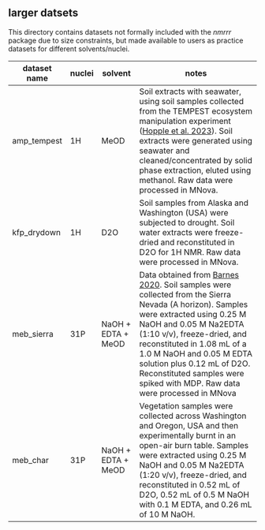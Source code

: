 ## larger datsets

This directory contains datasets not formally included with the *nmrrr* package due to size constraints, 
but made available to users as practice datasets for different solvents/nuclei.



| dataset name     | nuclei           | solvent            | notes            |
|------------------|------------------|--------------------|------------------|
| amp_tempest | 1H               | MeOD               | Soil extracts with seawater, using soil samples collected from the TEMPEST ecosystem manipulation experiment ([Hopple et al. 2023](https://doi.org/10.1007/s10661-022-10807-0)). Soil extracts were generated using seawater and cleaned/concentrated by solid phase extraction, eluted using methanol. Raw data were processed in MNova. |
| kfp_drydown  | 1H               | D2O                | Soil samples from Alaska and Washington (USA) were subjected to drought. Soil water extracts were freeze-dried and reconstituted in D2O for 1H NMR. Raw data were processed in MNova. |
| meb_sierra     | 31P              | NaOH + EDTA + MeOD | Data obtained from [Barnes 2020](https://escholarship.org/uc/item/1fr2r9h9). Soil samples were collected from the Sierra Nevada (A horizon). Samples were extracted using 0.25 M NaOH and 0.05 M Na2EDTA (1:10 v/v), freeze-dried, and reconstituted in 1.08 mL of a 1.0 M NaOH and 0.05 M EDTA solution plus 0.12 mL of D2O. Reconstituted samples were spiked with MDP. Raw data were processed in MNova |
| meb_char       | 31P              | NaOH + EDTA + MeOD | Vegetation samples were collected across Washington and Oregon, USA and then experimentally burnt in an open-air burn table. Samples were extracted using 0.25 M NaOH and 0.05 M Na2EDTA (1:20 v/v), freeze-dried, and reconstituted in 0.52 mL of D2O, 0.52 mL of 0.5 M NaOH with 0.1 M EDTA, and 0.26 mL of 10 M NaOH. |

